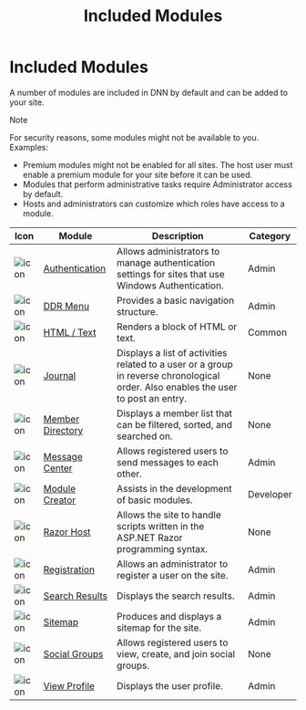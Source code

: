 ﻿---
uid: administrators-included-modules-overview
locale: en
title: Included Modules
dnnversion: 09.02.00
related-topics: requirements,product-versions,dnn-overview,control-bar-to-persona-bar,persona-bar-by-role,providers,more-resources
---

# Included Modules

A number of modules are included in DNN by default and can be added to your site.

> [!NOTE]
> For security reasons, some modules might not be available to you. Examples:
> <br />
> *   Premium modules might not be enabled for all sites. The host user must enable a premium module for your site before it can be used.
> *   Modules that perform administrative tasks require Administrator access by default.
> *   Hosts and administrators can customize which roles have access to a module.


| Icon                                             | Module                                             | Description                                                                                                                                                                                                               | Category    |
| ------------------------------------------------ | -------------------------------------------------- | ------------------------------------------------------------------------------------------------------------------------------------------------------------------------------------------------------------------------- | ----------- |
| ![icon](/images/ico-module-authentication.png)   | [Authentication](xref:module-authentication)       | Allows administrators to manage authentication settings for sites that use Windows Authentication.                                                                                                                        | Admin       |
| ![icon](/images/ico-module-ddrmenu.png)          | [DDR Menu](xref:module-ddr-menu)                   | Provides a basic navigation structure.                                                                                                                                                                                    | Admin       |
| ![icon](/images/ico-module-html.png)             | [HTML / Text](xref:module-html-text)               | Renders a block of HTML or text.                                                                                                                                                                                          | Common      |
| ![icon](/images/ico-module-journal.png)          | [Journal](xref:module-journal)                     | Displays a list of activities related to a user or a group in reverse chronological order. Also enables the user to post an entry.                                                                                        | None        |
| ![icon](/images/ico-module-memberdirectory.png)  | [Member Directory](xref:module-member-directory)   | Displays a member list that can be filtered, sorted, and searched on.                                                                                                                                                     | None        |
| ![icon](/images/ico-module-messagecenter.png)    | [Message Center](xref:module-message-center)       | Allows registered users to send messages to each other.                                                                                                                                                                   | Admin       |
| ![icon](/images/ico-module-modulecreator.png)    | [Module Creator](xref:module-module-creator)       | Assists in the development of basic modules.                                                                                                                                                                              | Developer   |
| ![icon](/images/ico-module-razorhost.png)        | [Razor Host](xref:module-razor-host)               | Allows the site to handle scripts written in the ASP.NET Razor programming syntax.                                                                                                                                        | None        |
| ![icon](/images/ico-module-registration.png)     | [Registration](xref:module-registration)           | Allows an administrator to register a user on the site.                                                                                                                                                                   | Admin       |
| ![icon](/images/ico-module-searchresults.png)    | [Search Results](xref:module-search-results)       | Displays the search results.                                                                                                                                                                                              | Admin       |
| ![icon](/images/ico-module-sitemap.png)          | [Sitemap](xref:module-sitemap)                     | Produces and displays a sitemap for the site.                                                                                                                                                                             | Admin       |
| ![icon](/images/ico-module-socialgroups.png)     | [Social Groups](xref:module-social-groups)         | Allows registered users to view, create, and join social groups.                                                                                                                                                          | None        |
| ![icon](/images/ico-module-viewprofile.png)      | [View Profile](xref:module-view-profile)           | Displays the user profile.                                                                                                                                                                                                | Admin       |

